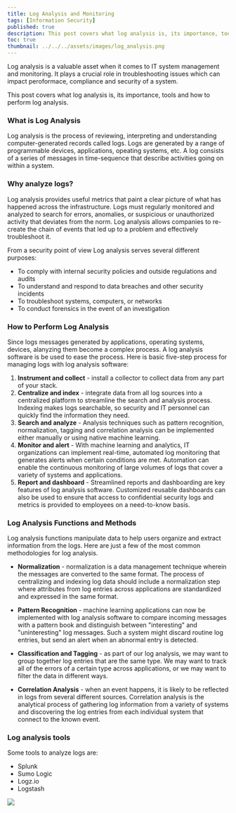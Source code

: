 ```yaml
---
title: Log Analysis and Monitoring
tags: [Information Security]
published: true
description: This post covers what log analysis is, its importance, tools and how to perform log analysis.
toc: true
thumbnail: ../../../assets/images/log_analysis.png
---
```




Log analysis is a valuable asset when it comes to IT system management and monitoring. It plays a crucial role in troubleshooting issues which can impact peroformace, compliance and security of a system.

This post covers what log analysis is, its importance, tools and how to perform log analysis.

<div class="tenor-gif-embed" data-postid="5344094" data-share-method="host" data-width="40%" data-aspect-ratio="1.7913669064748199"><a href="https://tenor.com/view/gravity-falls-dipper-start-player-gif-5344094"></a></div><script type="text/javascript" async src="https://tenor.com/embed.js"></script>



### What is Log Analysis
Log analysis is the process of reviewing, interpreting and understanding computer-generated records called logs. Logs are generated by a range of programmable devices, applications, opeating systems, etc. A log consists of a series of messages in time-sequence that describe activities going on within a system. 


### Why analyze logs?
Log analysis provides useful metrics that paint a clear picture of what has happened across the infrastructure. Logs must regularly monitored and analyzed to search for errors, anomalies, or suspicious or unauthorized activity that deviates from the norm. Log analysis allows companies to re-create the chain of events that led up to a problem and effectively troubleshoot it.

From a security point of view Log analysis serves several different purposes:
- To comply with internal security policies and outside regulations and audits
- To understand and respond to data breaches and other security incidents
- To troubleshoot systems, computers, or networks
- To conduct forensics in the event of an investigation

### How to Perform Log Analysis
Since logs messages generated by applications, operating systems, devices, alanyzing them become a complex process. A log analysis software is be used to ease the process. Here is basic five-step process for managing logs with log analysis software: 

1. **Instrument and collect** - install a collector to collect data from any part of your stack.
2. **Centralize and index** - integrate data from all log sources into a centralized platform to streamline the search and analysis process. Indexing makes logs searchable, so security and IT personnel can quickly find the information they need.
3. **Search and analyze** - Analysis techniques such as pattern recognition, normalization, tagging and correlation analysis can be implemented either manually or using native machine learning.
4. **Monitor and alert** - With machine learning and analytics, IT organizations can implement real-time, automated log monitoring that generates alerts when certain conditions are met. Automation can enable the continuous monitoring of large volumes of logs that cover a variety of systems and applications.
5. **Report and dashboard** - Streamlined reports and dashboarding are key features of log analysis software. Customized reusable dashboards can also be used to ensure that access to confidential security logs and metrics is provided to employees on a need-to-know basis.


### Log Analysis Functions and Methods
Log analysis functions manipulate data to help users organize and extract information from the logs. Here are just a few of the most common methodologies for log analysis. 

- **Normalization** - normalization is a data management technique wherein the messages are converted to the same format. The process of centralizing and indexing log data should include a normalization step where attributes from log entries across applications are standardized and expressed in the same format.

- **Pattern Recognition** - machine learning applications can now be implemented with log analysis software to compare incoming messages with a pattern book and distinguish between "interesting" and "uninteresting" log messages. Such a system might discard routine log entries, but send an alert when an abnormal entry is detected.

- **Classification and Tagging** - as part of our log analysis, we may want to group together log entries that are the same type. We may want to track all of the errors of a certain type across applications, or we may want to filter the data in different ways.

- **Correlation Analysis** - when an event happens, it is likely to be reflected in logs from several different sources. Correlation analysis is the analytical process of gathering log information from a variety of systems and discovering the log entries from each individual system that connect to the known event.

### Log analysis tools
Some tools to analyze logs are:
- Splunk
- Sumo Logic
- Logz.io
- Logstash

<img src = "../../../assets/images/tools.png">